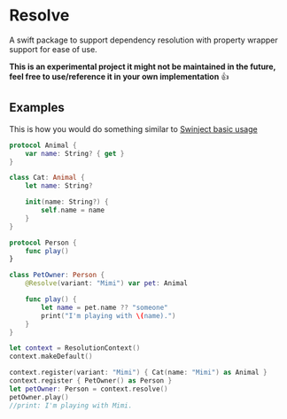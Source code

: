 # Resolve

A swift package to support dependency resolution with property wrapper support for ease of use.

__This is an experimental project it might not be maintained in the future, feel free to use/reference it in your own implementation__  👍

## Examples

This is how you would do something similar to [Swinject basic usage](https://github.com/Swinject/Swinject#basic-usage)

```swift
protocol Animal {
    var name: String? { get }
}

class Cat: Animal {
    let name: String?

    init(name: String?) {
        self.name = name
    }
}

protocol Person {
    func play()
}

class PetOwner: Person {
    @Resolve(variant: "Mimi") var pet: Animal

    func play() {
        let name = pet.name ?? "someone"
        print("I'm playing with \(name).")
    }
}

let context = ResolutionContext()
context.makeDefault()

context.register(variant: "Mimi") { Cat(name: "Mimi") as Animal }
context.register { PetOwner() as Person }
let petOwner: Person = context.resolve()
petOwner.play()
//print: I'm playing with Mimi.
```
